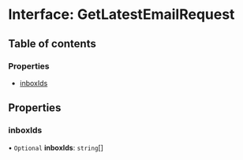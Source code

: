# Interface: GetLatestEmailRequest

## Table of contents

### Properties

- [inboxIds](GetLatestEmailRequest.md#inboxids)

## Properties

### inboxIds

• `Optional` **inboxIds**: `string`[]
